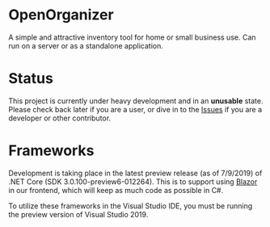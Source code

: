 # OpenOrganizer
A simple and attractive inventory tool for home or small business use. Can run on a server or as a standalone application.

# Status
This project is currently under heavy development and in an **unusable** state. Please check back later if you are a user, or dive in to the [Issues](https://github.com/lylebrown/OpenOrganizer/issues) if you are a developer or other contributor.

# Frameworks
Development is taking place in the latest preview release (as of 7/9/2019) of .NET Core (SDK 3.0.100-preview6-012264). This is to support using [Blazor](https://github.com/aspnet/Blazor) in our frontend, which will keep as much code as possible in C#.

To utilize these frameworks in the Visual Studio IDE, you must be running the preview version of Visual Studio 2019. 
